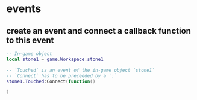 # events

## create an event and connect a callback function to this event

```lua
-- In-game object
local stone1 = game.Workspace.stone1

-- `Touched` is an event of the in-game object `stone1`
-- `Connect` has to be preceeded by a `:`
stone1.Touched:Connect(function()

)
```
